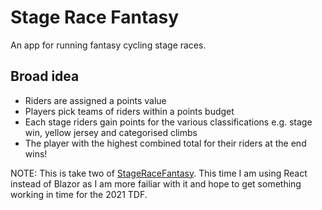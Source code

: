 # Stage Race Fantasy
An app for running fantasy cycling stage races.

## Broad idea
- Riders are assigned a points value
- Players pick teams of riders within a points budget
- Each stage riders gain points for the various classifications e.g. stage win, yellow jersey and categorised climbs
- The player with the highest combined total for their riders at the end wins!

NOTE: This is take two of [StageRaceFantasy](https://github.com/MJeorrett/StageRaceFantasy).
This time I am using React instead of Blazor as I am more failiar with it and hope to get something working in time for the 2021 TDF.
